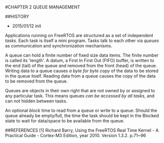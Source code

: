 #CHAPTER 2 QUEUE MANAGEMENT

##HISTORY
- 2015/01/12    init

Applications running on FreeRTOS are structured as a set of independent *tasks*. Each task is itself a mini program. Tasks talk to each other via *queues* as communication and synchronization mechanisms.

A queue can hold a finite number of fixed size data items. The finite number is called its 'length'. A datum, a First In First Out (FIFO) buffer, is written to the end (tail) of the queue and removed from the front (head) of the queue. Writing data to a queue causes _a byte for byte copy_ of the data to be stored in the queue itself. Reading data from a queue causes the copy of the data to be removed from the queue.

Queues are objects in their own right that are not owned by or assigned to any particular task.  This means queues _can be accessed by all tasks_, and can not hidden between tasks.

An optional *block* time to read from a queue or write to a queue: Should the queue already be empty/full, the time the task should be kept in the Blocked state to wait for data/space to be available from the queue.

##REFERENCES
[1] Richard Barry, Using the FreeRTOS Real Time Kernel - A Practical Guide - Cortex-M3 Edition, year 2010. Version 1.3.2. p.71~96


